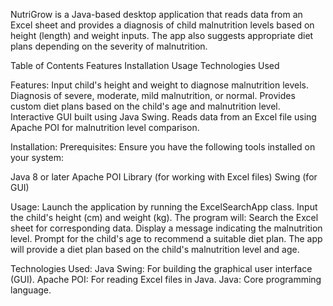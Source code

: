 NutriGrow is a Java-based desktop application that reads data from an Excel sheet and provides a diagnosis of child malnutrition levels based on height (length) and weight inputs. The app also suggests appropriate diet plans depending on the severity of malnutrition.

Table of Contents
   Features
   Installation
   Usage
   Technologies Used

Features:
Input child's height and weight to diagnose malnutrition levels.
Diagnosis of severe, moderate, mild malnutrition, or normal.
Provides custom diet plans based on the child's age and malnutrition level.
Interactive GUI built using Java Swing.
Reads data from an Excel file using Apache POI for malnutrition level comparison.

Installation:
Prerequisites:
Ensure you have the following tools installed on your system:

Java 8 or later
Apache POI Library (for working with Excel files)
Swing (for GUI)

Usage:
Launch the application by running the ExcelSearchApp class.
Input the child's height (cm) and weight (kg).
The program will:
Search the Excel sheet for corresponding data.
Display a message indicating the malnutrition level.
Prompt for the child's age to recommend a suitable diet plan.
The app will provide a diet plan based on the child's malnutrition level and age.

Technologies Used:
  Java Swing: For building the graphical user interface (GUI).
  Apache POI: For reading Excel files in Java.
  Java: Core programming language.
